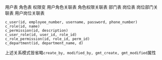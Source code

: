 用户表
角色表
权限变
用户角色关联表
角色权限关联表
部门表
岗位表
岗位部门关联表
用户岗位关联表


```
c_user(id, employee_number, username, password, phone_number)
c_role(id, name)
c_permission(id, description)
c_user_role(id, user_id, role_id)
c_role_permission(id, role_id, perm_id)
c_department(id, department_name, d)
```
上述关系模式皆省略`create_by, modified_by, gmt_create, gmt_modified`属性


<!--stackedit_data:
eyJoaXN0b3J5IjpbOTgyMjM2MTYxLC0yMDkwMjYzNTEwLC0yMD
g4NzQ2NjEyXX0=
-->